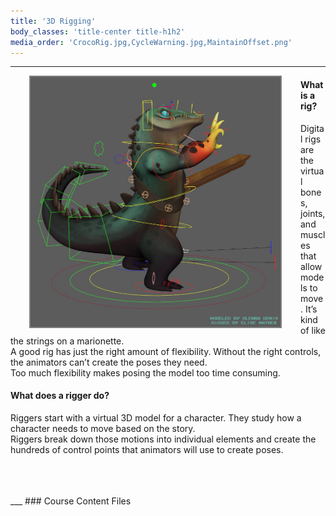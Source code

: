 ```yaml
---
title: '3D Rigging'
body_classes: 'title-center title-h1h2'
media_order: 'CrocoRig.jpg,CycleWarning.jpg,MaintainOffset.png'
---
```


___

<img src="CrocoRig.jpg" width="400" height="400" style="float:left;border:2px solid grey;margin:0px 30px">

#### What is a rig?
Digital rigs are the virtual bones, joints, and muscles that allow models to move. It’s kind of like the strings on a marionette.  
A good rig has just the right amount of flexibility. Without the right controls, the animators can’t create the poses they need.  
Too much flexibility makes posing the model too time consuming.  

#### What does a rigger do?
Riggers start with a virtual 3D model for a character. They study how a character needs to move based on the story.  
Riggers break down those motions into individual elements and create the hundreds of control points that animators will use to create poses.  

<br>
<br>
<br>
___
### Course Content Files

